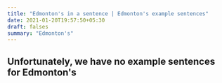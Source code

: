 ```yaml
---
title: "Edmonton's in a sentence | Edmonton's example sentences"
date: 2021-01-20T19:57:50+05:30
draft: falses
summary: "Edmonton's"
---
```

## Unfortunately, we have no example sentences for Edmonton's                 
